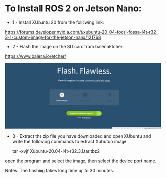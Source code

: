 # To Install ROS 2 on Jetson Nano: 

- 1 - Install XUbuntu 20 from the following link: 

https://forums.developer.nvidia.com/t/xubuntu-20-04-focal-fossa-l4t-r32-3-1-custom-image-for-the-jetson-nano/121768 

- 2 - Flash the image on the SD card from balenaEtcher: 

https://www.balena.io/etcher/ 

![](balenaEtcher.png) 

- 3 - Extract the zip file you have downloaded and open XUbuntu and write the following commands to extract Xubutun image: 

    tar -xvjf Xubuntu-20.04-l4t-r32.3.1.tar.tbz2 
    
open the program and select the image, then select the device port name. 

Notes: The flashing takes long time up to 30 minutes. 

